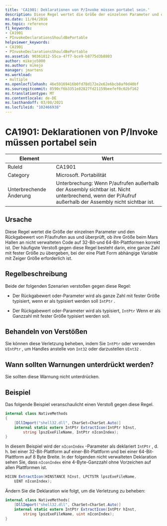 ```yaml
---
title: 'CA1901: Deklarationen von P/Invoke müssen portabel sein.'
description: Diese Regel wertet die Größe der einzelnen Parameter und den Rückgabewert von P/aufrufen aus und überprüft, ob ihre Größe beim Mars Hallen an nicht verwalteten Code auf 32-Bit-und 64-Bit-Plattformen korrekt ist.
ms.date: 11/04/2016
ms.topic: reference
f1_keywords:
- CA1901
- PInvokeDeclarationsShouldBePortable
helpviewer_keywords:
- CA1901
- PInvokeDeclarationsShouldBePortable
ms.assetid: 90361812-55ca-47f7-bce9-b8775d3b8803
author: mikejo5000
ms.author: mikejo
manager: jmartens
ms.workload:
- multiple
ms.openlocfilehash: 46e59169416b0fd78d172e2e62e6bcb8af0d40bf
ms.sourcegitcommit: 8590cf6b3351e82827fd21159beefef0c02bf162
ms.translationtype: MT
ms.contentlocale: de-DE
ms.lasthandoff: 03/08/2021
ms.locfileid: "102466938"
---
```

# <a name="ca1901-pinvoke-declarations-should-be-portable"></a>CA1901: Deklarationen von P/Invoke müssen portabel sein

|Element|Wert|
|-|-|
|RuleId|CA1901|
|Category|Microsoft. Portabilität|
|Unterbrechende Änderung|Unterbrechung: Wenn P/aufrufen außerhalb der Assembly sichtbar ist. Nicht unterbrechend, wenn der P/Aufruf außerhalb der Assembly nicht sichtbar ist.|

## <a name="cause"></a>Ursache
Diese Regel wertet die Größe der einzelnen Parameter und den Rückgabewert von P/aufrufen aus und überprüft, ob ihre Größe beim Mars Hallen an nicht verwalteten Code auf 32-Bit-und 64-Bit-Plattformen korrekt ist. Der häufigste Verstoß gegen diese Regel besteht darin, eine ganze Zahl mit fester Größe zu übergeben, bei der eine Platt Form abhängige Variable mit Zeiger Größe erforderlich ist.

## <a name="rule-description"></a>Regelbeschreibung
Beide der folgenden Szenarien verstoßen gegen diese Regel:

- Der Rückgabewert oder-Parameter wird als ganze Zahl mit fester Größe typisiert, wenn er als typisiert werden soll `IntPtr` .

- Der Rückgabewert oder-Parameter wird als typisiert, `IntPtr` Wenn er als Ganzzahl mit fester Größe typisiert werden soll.

## <a name="how-to-fix-violations"></a>Behandeln von Verstößen
Sie können diese Verletzung beheben, indem Sie `IntPtr` oder verwenden `UIntPtr` , um Handles anstelle von `Int32` oder darzustellen `UInt32` .

## <a name="when-to-suppress-warnings"></a>Wann sollten Warnungen unterdrückt werden?
Sie sollten diese Warnung nicht unterdrücken.

## <a name="example"></a>Beispiel
Das folgende Beispiel veranschaulicht einen Verstoß gegen diese Regel.

```csharp
internal class NativeMethods
{
    [DllImport("shell32.dll", CharSet=CharSet.Auto)]
    internal static extern IntPtr ExtractIcon(IntPtr hInst,
        string lpszExeFileName, IntPtr nIconIndex);
}
```

In diesem Beispiel wird der `nIconIndex` -Parameter als deklariert `IntPtr` , d. h. bei einer 32-Bit-Plattform auf einer-Bit-Plattform und bei einer 64-Bit-Plattform auf 8 Byte Breite. In der folgenden nicht verwalteten Deklaration sehen Sie, dass `nIconIndex` eine 4-Byte-Ganzzahl ohne Vorzeichen auf allen Plattformen ist.

```csharp
HICON ExtractIcon(HINSTANCE hInst, LPCTSTR lpszExeFileName,
    UINT nIconIndex);
```

Ändern Sie die Deklaration wie folgt, um die Verletzung zu beheben:

```csharp
internal class NativeMethods{
    [DllImport("shell32.dll", CharSet=CharSet.Auto)]
    internal static extern IntPtr ExtractIcon(IntPtr hInst,
        string lpszExeFileName, uint nIconIndex);
}
```
